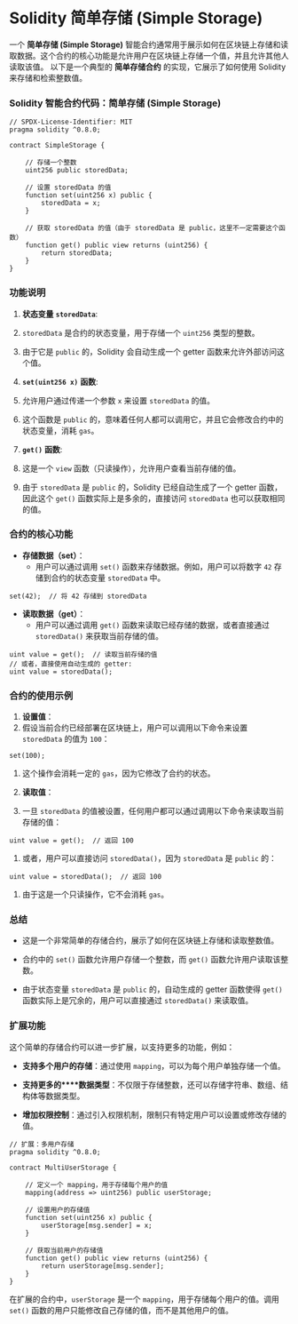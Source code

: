 # Solidity 简单存储 (Simple Storage)

一个 **简单存储 (Simple Storage)** 智能合约通常用于展示如何在区块链上存储和读取数据。这个合约的核心功能是允许用户在区块链上存储一个值，并且允许其他人读取该值。
以下是一个典型的 **简单存储合约** 的实现，它展示了如何使用 Solidity 来存储和检索整数值。

### Solidity 智能合约代码：简单存储 (Simple Storage)

```Solidity
// SPDX-License-Identifier: MIT
pragma solidity ^0.8.0;

contract SimpleStorage {

    // 存储一个整数
    uint256 public storedData;

    // 设置 storedData 的值
    function set(uint256 x) public {
        storedData = x;
    }

    // 获取 storedData 的值（由于 storedData 是 public，这里不一定需要这个函数）
    function get() public view returns (uint256) {
        return storedData;
    }
}
```

### 功能说明

1. **状态变量** **`storedData`**:
  1. `storedData` 是合约的状态变量，用于存储一个 `uint256` 类型的整数。
    
  2. 由于它是 `public` 的，Solidity 会自动生成一个 getter 函数来允许外部访问这个值。
    
2. **`set(uint256 x)`** **函数**:
  1. 允许用户通过传递一个参数 `x` 来设置 `storedData` 的值。
    
  2. 这个函数是 `public` 的，意味着任何人都可以调用它，并且它会修改合约中的状态变量，消耗 `gas`。
    
3. **`get()`** **函数**:
  1. 这是一个 `view` 函数（只读操作），允许用户查看当前存储的值。
    
  2. 由于 `storedData` 是 `public` 的，Solidity 已经自动生成了一个 getter 函数，因此这个 `get()` 函数实际上是多余的，直接访问 `storedData` 也可以获取相同的值。
    

### 合约的核心功能

- **存储数据（set）**：
  - 用户可以通过调用 `set()` 函数来存储数据。例如，用户可以将数字 `42` 存储到合约的状态变量 `storedData` 中。
    

```Solidity
set(42);  // 将 42 存储到 storedData
```

- **读取数据（get）**：
  - 用户可以通过调用 `get()` 函数来读取已经存储的数据，或者直接通过 `storedData()` 来获取当前存储的值。
    

```Solidity
uint value = get();  // 读取当前存储的值
// 或者，直接使用自动生成的 getter:
uint value = storedData();
```

### 合约的使用示例

1. **设置值**：
  1. 假设当前合约已经部署在区块链上，用户可以调用以下命令来设置 `storedData` 的值为 `100`：
    

```Solidity
set(100);
```

1. 这个操作会消耗一定的 `gas`，因为它修改了合约的状态。
  
2. **读取值**：
  1. 一旦 `storedData` 的值被设置，任何用户都可以通过调用以下命令来读取当前存储的值：
    

```Solidity
uint value = get();  // 返回 100
```

1. 或者，用户可以直接访问 `storedData()`，因为 `storedData` 是 `public` 的：
  

```Solidity
uint value = storedData();  // 返回 100
```

1. 由于这是一个只读操作，它不会消耗 `gas`。
  

### 总结

- 这是一个非常简单的存储合约，展示了如何在区块链上存储和读取整数值。
  
- 合约中的 `set()` 函数允许用户存储一个整数，而 `get()` 函数允许用户读取该整数。
  
- 由于状态变量 `storedData` 是 `public` 的，自动生成的 getter 函数使得 `get()` 函数实际上是冗余的，用户可以直接通过 `storedData()` 来读取值。
  

### 扩展功能

这个简单的存储合约可以进一步扩展，以支持更多的功能，例如：

- **支持多个用户的存储**：通过使用 `mapping`，可以为每个用户单独存储一个值。
  
- **支持更多的****数据类型**：不仅限于存储整数，还可以存储字符串、数组、结构体等数据类型。
  
- **增加权限控制**：通过引入权限机制，限制只有特定用户可以设置或修改存储的值。
  

```Solidity
// 扩展：多用户存储
pragma solidity ^0.8.0;

contract MultiUserStorage {

    // 定义一个 mapping，用于存储每个用户的值
    mapping(address => uint256) public userStorage;

    // 设置用户的存储值
    function set(uint256 x) public {
        userStorage[msg.sender] = x;
    }

    // 获取当前用户的存储值
    function get() public view returns (uint256) {
        return userStorage[msg.sender];
    }
}
```

在扩展的合约中，`userStorage` 是一个 `mapping`，用于存储每个用户的值。调用 `set()` 函数的用户只能修改自己存储的值，而不是其他用户的值。